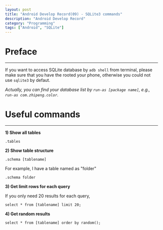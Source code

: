 ```yaml
---
layout: post
title: "Android Develop Record(09) - SQLite3 commands"
description: "Android Develop Record"
category: "Programming"
tags: ["Android", "SQLite"]
---
```


# Preface

* * *

If you want to access SQLite database by `adb shell` from terminal, please make sure that you have the rooted your phone, otherwise you could not use `sqlite3` by defaut. 

*Actually, you can find your database list by `run-as [package name]`, e.g., `run-as com.zhipeng.color`.*

# Useful commands

* * *

**1) Show all tables**

    .tables

**2) Show table structure**

    .schema [tablename]

For example, I have a table named as "folder"

    .schema folder

**3) Get limit rows for each query**

If you only need 20 results for each query,

    select * from [tablename] limit 20;

**4) Get random results**

    select * from [tablename] order by random();


